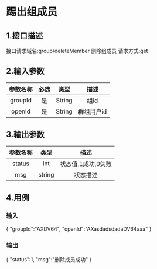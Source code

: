 # 踢出组成员

## 1.接口描述

接口请求域名:group/deleteMember
删除组成员
请求方式:get

## 2.输入参数

| 参数名称  | 必选  |  类型  |         描述         |
| :-------: | :---: | :----: | :------------------: |
| groupId | 是 | String | 组id |
| openId | 是 | String | 群组用户id |

## 3.输出参数

|  参数名称  |  类型  |         描述         |
| :-------: | :----: | :------------------: |
| status | int | 状态值,1成功,0失败 |
| msg | string | 状态描述 |

## 4.用例

### 输入

{
    "groupId":"AXDV64",
    "openId":"AXasdadsdadaDV64aaa"
}

### 输出

{
    "status":1,
    "msg":"删除成员成功"
}
